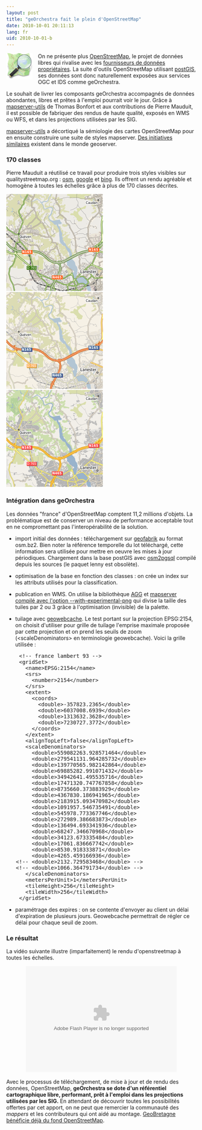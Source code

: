 ```yaml
---
layout: post
title: "geOrchestra fait le plein d'OpenStreetMap"
date: 2010-10-01 20:11:13
lang: fr
uid: 2010-10-01-b
---
```


<p><img src="/public/icons/osm_logo.png" alt="openstreetmap" style="width:70px;float:left; margin: 0 1em 1em 0;" title="openstreetmap, sept. 2010" /> On ne
présente plus <a href="http://www.openstreetmap.fr/">OpenStreetMap</a>, le
projet de données libres qui rivalise avec les <a href="http://code.google.com/intl/fr/apis/maps/terms.html">fournisseurs de données
propriétaires</a>. La suite d'outils OpenStreetMap utilisant <a href="http://www.postgis.fr/">postGIS</a>, ses données sont donc naturellement
exposées aux services OGC et IDS comme geOrchestra.</p>

<!--more-->

<p>Le souhait de livrer les composants geOrchestra accompagnés de données
abondantes, libres et prêtes à l'emploi pourrait voir le jour. Grâce à <a href="http://code.google.com/p/mapserver-utils/">mapserver-utils</a> de Thomas
Bonfort et aux contributions de Pierre Mauduit, il est possible de fabriquer
des rendus de haute qualité, exposés en WMS ou WFS, et dans les projections
utilisées par les SIG.</p>
<p><a href="http://code.google.com/p/mapserver-utils/">mapserver-utils</a> a
décortiqué la sémiologie des cartes OpenStreetMap pour en ensuite construire
une suite de styles mapserver. <a href="http://blog.geoserver.org/2009/01/30/geoserver-and-openstreetmap/">Des
initiatives similaires</a> existent dans le monde geoserver.</p>
<h3>170 classes</h3>
<p>Pierre Mauduit a réutilisé ce travail pour produire trois styles visibles
sur qualitystreetmap.org : <a href="http://maps.qualitystreetmap.org/?zoom=12&amp;lat=6066711.44625&amp;lon=-373896.02136&amp;layers=B00F00">
osm</a>, <a href="http://maps.qualitystreetmap.org/?zoom=12&amp;lat=6066711.44625&amp;lon=-373896.02136&amp;layers=0B0F00">
google</a> et <a href="http://maps.qualitystreetmap.org/?zoom=12&amp;lat=6066711.44625&amp;lon=-373896.02136&amp;layers=00BF00">
bing</a>. Ils offrent un rendu agréable et homogène à toutes les échelles grâce
à plus de 170 classes décrites.</p>
<p><a href="/public/screenshots/style_osm.png"><img src="/public/screenshots/style_osm.png" alt="osm style osm" title="osm style osm, sept. 2010" /></a> <a href="/public/screenshots/style_bing.png"><img src="/public/screenshots/style_bing.png" alt="osm style bing" title="osm style bing, sept. 2010" /></a> <a href="/public/screenshots/style_google.png"><img src="/public/screenshots/style_google.png" alt="osm style google" title="osm style google, sept. 2010" /></a></p>
<h3>Intégration dans geOrchestra</h3>
<p>Les données &quot;france&quot; d'OpenStreetMap comptent 11,2 millions d'objets. La
problématique est de conserver un niveau de performance acceptable tout en ne
compromettant pas l'interopérabilité de la solution.</p>
<ul>
<li>import initial des données : téléchargement sur <a href="http://download.geofabrik.de/osm/europe/">geofabrik</a> au format osm.bz2.
Bien noter la référence temporelle du lot téléchargé, cette information sera
utilisée pour mettre en oeuvre les mises à jour périodiques. Chargement dans la
base postGIS avec <a href="http://wiki.openstreetmap.org/wiki/Osm2pgsql">osm2pgsql</a> compilé depuis les
sources (le paquet lenny est obsolète).</li>
</ul>
<ul>
<li>optimisation de la base en fonction des classes : on crée un index sur
les attributs utilisés pour la classification.</li>
</ul>
<ul>
<li>publication en WMS. On utilise la bibliothèque <a href="http://www.antigrain.com/">AGG</a> et <a href="http://mapserver.org/mapfile/outputformat.html">mapserver compilé avec
l'option --with-experimental-png</a> qui divise la taille des tuiles par 2 ou 3
grâce à l'optimisation (invisible) de la palette.</li>
</ul>
<ul>
<li>tuilage avec <a href="http://geowebcache.org/">geowebcache</a>. Le test
portant sur la projection EPSG:2154, on choisit d'utiliser pour grille de
tuilage l'emprise maximale proposée par cette projection et on prend les seuils
de zoom (&lt;scaleDenominators&gt; en terminologie geowebcache). Voici la
grille utilisée :</li>
</ul>
<pre>
    &lt;!-- france lambert 93 --&gt;
    &lt;gridSet&gt;
      &lt;name&gt;EPSG:2154&lt;/name&gt;
      &lt;srs&gt;
        &lt;number&gt;2154&lt;/number&gt;
      &lt;/srs&gt;
      &lt;extent&gt;
        &lt;coords&gt;
          &lt;double&gt;-357823.2365&lt;/double&gt;
          &lt;double&gt;6037008.6939&lt;/double&gt;
          &lt;double&gt;1313632.3628&lt;/double&gt;
          &lt;double&gt;7230727.3772&lt;/double&gt;
        &lt;/coords&gt;
      &lt;/extent&gt;
      &lt;alignTopLeft&gt;false&lt;/alignTopLeft&gt;
      &lt;scaleDenominators&gt;
        &lt;double&gt;559082263.928571464&lt;/double&gt;
        &lt;double&gt;279541131.964285732&lt;/double&gt;
        &lt;double&gt;139770565.982142864&lt;/double&gt;
        &lt;double&gt;69885282.991071432&lt;/double&gt;
        &lt;double&gt;34942641.495535716&lt;/double&gt;
        &lt;double&gt;17471320.747767858&lt;/double&gt;
        &lt;double&gt;8735660.373883929&lt;/double&gt;
        &lt;double&gt;4367830.186941965&lt;/double&gt;
        &lt;double&gt;2183915.093470982&lt;/double&gt;
        &lt;double&gt;1091957.546735491&lt;/double&gt;
        &lt;double&gt;545978.773367746&lt;/double&gt;
        &lt;double&gt;272989.386683873&lt;/double&gt;
        &lt;double&gt;136494.693341936&lt;/double&gt;
        &lt;double&gt;68247.346670968&lt;/double&gt;
        &lt;double&gt;34123.673335484&lt;/double&gt;
        &lt;double&gt;17061.836667742&lt;/double&gt;
        &lt;double&gt;8530.918333871&lt;/double&gt;
        &lt;double&gt;4265.459166936&lt;/double&gt;
   &lt;!-- &lt;double&gt;2132.729583468&lt;/double&gt; --&gt;
   &lt;!-- &lt;double&gt;1066.364791734&lt;/double&gt; --&gt;
      &lt;/scaleDenominators&gt;
      &lt;metersPerUnit&gt;1&lt;/metersPerUnit&gt;
      &lt;tileHeight&gt;256&lt;/tileHeight&gt;
      &lt;tileWidth&gt;256&lt;/tileWidth&gt;
    &lt;/gridSet&gt;
</pre>
<ul>
<li>paramétrage des expires : on se contente d'envoyer au client un délai
d'expiration de plusieurs jours. Geowebcache permettrait de régler ce délai
pour chaque seuil de zoom.</li>
</ul>
<h3>Le résultat</h3>
<p>La vidéo suivante illustre (imparfaitement) le rendu d'openstreetmap à
toutes les échelles.</p>
<div style="text-align: center;"><object type="application/x-shockwave-flash" data="http://blog.georchestra.org/?pf=player_flv.swf" width="400" height="280"><param name="movie" value="http://blog.georchestra.org/?pf=player_flv.swf" />
<param name="wmode" value="transparent" />
<param name="allowFullScreen" value="true" />
<param name="FlashVars" value="title=test%20OpenStreetMap&amp;margin=1&amp;showvolume=1&amp;showtime=1&amp;showfullscreen=1&amp;buttonovercolor=ff9900&amp;slidercolor1=cccccc&amp;slidercolor2=999999&amp;sliderovercolor=0066cc&amp;flv=http://blog.georchestra.org/public/screencasts/test-osm.flv&amp;width=400&amp;height=300" /></object></div>
<p>Avec le processus de téléchargement, de mise à jour et de rendu des données,
OpenStreetMap, <strong>geOrchestra se dote d'un référentiel cartographique
libre, performant, prêt à l'emploi dans les projections utilisées par les
SIG.</strong> En attendant de découvrir toutes les possibilités offertes par
cet apport, on ne peut que remercier la communauté des <em>mappers</em> et les
contributeurs qui ont aidé au montage. <a href="http://geobretagne.fr/mapfishapp">GeoBretagne bénéficie déjà du fond
OpenStreetMap</a>.</p>
